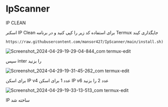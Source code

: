 # IpScanner
IP CLEAN

اسکنر IP Clean 
برای استفاده کد زیر را کپی کنید و در برنامه Termux جایگذاری کیند


```
https://raw.githubusercontent.com/mansor427/IpScanner/main/install.sh)
```


![Screenshot_2024-04-29-19-29-04-844_com termux-edit](https://github.com/mansor427/IpScanner/assets/104245967/70e1785d-3c5a-4ad8-9022-e7c26feef5a3)

سپس inter را بزنید

![Screenshot_2024-04-29-19-31-45-262_com termux-edit](https://github.com/mansor427/IpScanner/assets/104245967/080fb234-0cd3-4282-b573-20e908aa0eaa)

برای اسکن IP v4 عدد 1
برای اسکن IP v6 عدد 2
را بزنید

![Screenshot_2024-04-29-19-33-13-513_com termux-edit](https://github.com/mansor427/IpScanner/assets/104245967/59d4debf-923a-40f7-8b70-5268b3e1d074)


IP ساخته شد

